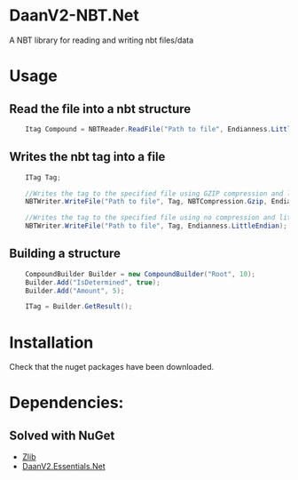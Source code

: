# DaanV2-NBT.Net
A NBT library for reading and writing nbt files/data

# Usage

## Read the file into a nbt structure
```cs
    Itag Compound = NBTReader.ReadFile("Path to file", Endianness.LittleEndian, NBTCompression.Auto);
```

## Writes the nbt tag into a file
```cs
    ITag Tag;

    //Writes the tag to the specified file using GZIP compression and little endian methods
    NBTWriter.WriteFile("Path to file", Tag, NBTCompression.Gzip, Endianness.LittleEndian);

    //Writes the tag to the specified file using no compression and little endian methods
    NBTWriter.WriteFile("Path to file", Tag, Endianness.LittleEndian);
```

## Building a structure

```cs
    CompoundBuilder Builder = new CompoundBuilder("Root", 10);
    Builder.Add("IsDetermined", true);
    Builder.Add("Amount", 5);

    ITag = Builder.GetResult();
```


# Installation
Check that the nuget packages have been downloaded.

# Dependencies:

## Solved with NuGet
- [Zlib](https://github.com/cinderblocks/zlib.net)
- [DaanV2.Essentials.Net](https://github.com/DaanV2/DaanV2.Essentials.Net)